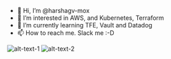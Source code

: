 - 👋 Hi, I’m @harshagv-mox
- 👀 I’m interested in AWS, and Kubernetes, Terraform
- 🌱 I’m currently learning TFE, Vault and Datadog
- 📫 How to reach me. Slack me :-D

<!---
harshagv-mox/harshagv-mox is a ✨ special ✨ repository because its `README.md` (this file) appears on your GitHub profile.
You can click the Preview link to take a look at your changes.
--->

![alt-text-1](Homepage_Desktop_IMG_01.png "mox-mobileapp") ![alt-text-2](Applepay_Googlepay_Desktop_IMG.png "mox-card")

